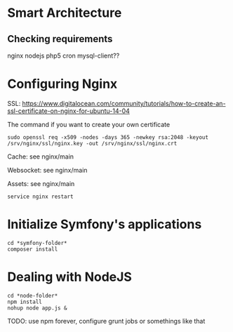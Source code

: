 # Smart Architecture

## Checking requirements
nginx
nodejs
php5
cron
mysql-client??

# Configuring Nginx
SSL: https://www.digitalocean.com/community/tutorials/how-to-create-an-ssl-certificate-on-nginx-for-ubuntu-14-04

The command if you want to create your own certificate
```
sudo openssl req -x509 -nodes -days 365 -newkey rsa:2048 -keyout /srv/nginx/ssl/nginx.key -out /srv/nginx/ssl/nginx.crt
```

Cache: see nginx/main

Websocket: see nginx/main

Assets: see nginx/main


```
service nginx restart
```

# Initialize Symfony's applications
```
cd *symfony-folder*
composer install
```



# Dealing with NodeJS
```
cd *node-folder*
npm install
nohup node app.js &
```

TODO: use npm forever, configure grunt jobs or somethings like that 
